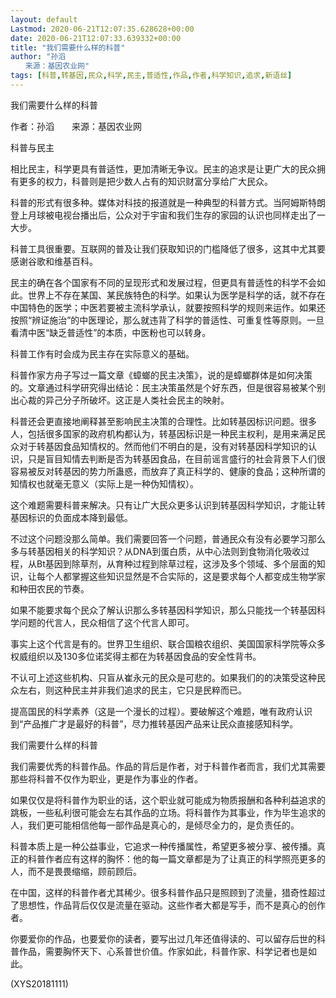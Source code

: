 ```yaml
---
layout: default
Lastmod: 2020-06-21T12:07:35.628628+00:00
date: 2020-06-21T12:07:33.639332+00:00
title: "我们需要什么样的科普"
author: "孙滔
　　来源：基因农业网"
tags: [科普,转基因,民众,科学,民主,普适性,作品,作者,科学知识,追求,新语丝]
---
```


我们需要什么样的科普

作者：孙滔　　来源：基因农业网

科普与民主

相比民主，科学更具有普适性，更加清晰无争议。民主的追求是让更广大的民众拥有更多的权力，科普则是把少数人占有的知识财富分享给广大民众。

科普的形式有很多种。媒体对科技的报道就是一种典型的科普方式。当阿姆斯特朗登上月球被电视台播出后，公众对于宇宙和我们生存的家园的认识也同样走出了一大步。

科普工具很重要。互联网的普及让我们获取知识的门槛降低了很多，这其中尤其要感谢谷歌和维基百科。

民主的确在各个国家有不同的呈现形式和发展过程，但更具有普适性的科学不会如此。世界上不存在某国、某民族特色的科学。如果认为医学是科学的话，就不存在中国特色的医学；中医若要被主流科学承认，就要按照科学的规则来运作。如果还按照“辨证施治”的中医理论，那么就违背了科学的普适性、可重复性等原则。一旦看清中医“缺乏普适性”的本质，中医粉也可以转身。

科普工作有时会成为民主存在实际意义的基础。

科普作家方舟子写过一篇文章《蟑螂的民主决策》，说的是蟑螂群体是如何决策的。文章通过科学研究得出结论：民主决策虽然是个好东西，但是很容易被某个别出心裁的异己分子所破坏。这正是人类社会民主的映射。

科普还会更直接地阐释甚至影响民主决策的合理性。比如转基因标识问题。很多人，包括很多国家的政府机构都认为，转基因标识是一种民主权利，是用来满足民众对于转基因食品知情权的。然而他们不明白的是，没有对转基因科学知识的认识，只是盲目知情去判断是否为转基因食品，在目前谣言盛行的社会背景下人们很容易被反对转基因的势力所蛊惑，而放弃了真正科学的、健康的食品；这种所谓的知情权也就毫无意义（实际上是一种伪知情权）。

这个难题需要科普来解决。只有让广大民众更多认识到转基因科学知识，才能让转基因标识的负面成本降到最低。

不过这个问题没那么简单。我们需要回答一个问题，普通民众有没有必要学习那么多与转基因相关的科学知识？从DNA到蛋白质，从中心法则到食物消化吸收过程，从Bt基因到除草剂，从育种过程到除草过程，这涉及多个领域、多个层面的知识，让每个人都掌握这些知识显然是不合实际的，这是要求每个人都变成生物学家和种田农民的节奏。

如果不能要求每个民众了解认识那么多转基因科学知识，那么只能找一个转基因科学问题的代言人，民众相信了这个代言人即可。

事实上这个代言是有的。世界卫生组织、联合国粮农组织、美国国家科学院等众多权威组织以及130多位诺奖得主都在为转基因食品的安全性背书。

不认可上述这些机构、只盲从崔永元的民众是可悲的。如果我们的的决策受这种民众左右，则这种民主并非我们追求的民主，它只是民粹而已。

提高国民的科学素养（这是一个漫长的过程）。要破解这个难题，唯有政府认识到“产品推广才是最好的科普”，尽力推转基因产品来让民众直接感知科学。

我们需要什么样的科普

我们需要优秀的科普作品。作品的背后是作者，对于科普作者而言，我们尤其需要那些将科普不仅作为职业，更是作为事业的作者。

如果仅仅是将科普作为职业的话，这个职业就可能成为物质报酬和各种利益追求的跳板，一些私利很可能会左右其作品的立场。将科普作为其事业，作为毕生追求的人，我们更可能相信他每一部作品是真心的，是倾尽全力的，是负责任的。

科普本质上是一种公益事业，它追求一种传播属性，希望更多被分享、被传播。真正的科普作者应有这样的胸怀：他的每一篇文章都是为了让真正的科学照亮更多的人，而不是畏畏缩缩，顾前顾后。

在中国，这样的科普作者尤其稀少。很多科普作品只是照顾到了流量，猎奇性超过了思想性，作品背后仅仅是流量在驱动。这些作者大都是写手，而不是真心的创作者。

你要爱你的作品，也要爱你的读者，要写出过几年还值得读的、可以留存后世的科普作品，需要胸怀天下、心系普世价值。作家如此，科普作家、科学记者也是如此。

(XYS20181111)

